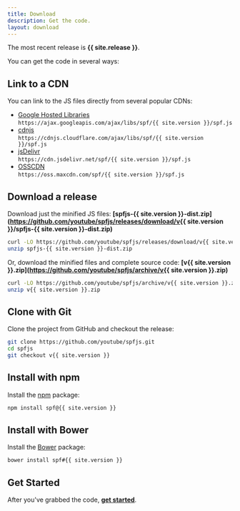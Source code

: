 ```yaml
---
title: Download
description: Get the code.
layout: download
---
```


The most recent release is **{{ site.release }}**.

You can get the code in several ways:


## Link to a CDN

You can link to the JS files directly from several popular CDNs:

- [Google Hosted Libraries][google]  
  `https://ajax.googleapis.com/ajax/libs/spf/{{ site.version }}/spf.js`
- [cdnjs][cdnjs]  
  `https://cdnjs.cloudflare.com/ajax/libs/spf/{{ site.version }}/spf.js`
- [jsDelivr][jsdelivr]  
  `https://cdn.jsdelivr.net/spf/{{ site.version }}/spf.js`
- [OSSCDN][osscdn]  
  `https://oss.maxcdn.com/spf/{{ site.version }}/spf.js`


## Download a release

Download just the minified JS files:
**[spfjs-{{ site.version }}-dist.zip](https://github.com/youtube/spfjs/releases/download/v{{ site.version }}/spfjs-{{ site.version }}-dist.zip)**

```sh
curl -LO https://github.com/youtube/spfjs/releases/download/v{{ site.version }}/spfjs-{{ site.version }}-dist.zip
unzip spfjs-{{ site.version }}-dist.zip
```

Or, download the minified files and complete source code:
**[v{{ site.version }}.zip](https://github.com/youtube/spfjs/archive/v{{ site.version }}.zip)**

```sh
curl -LO https://github.com/youtube/spfjs/archive/v{{ site.version }}.zip
unzip v{{ site.version }}.zip
```


## Clone with Git

Clone the project from GitHub and checkout the release:

```sh
git clone https://github.com/youtube/spfjs.git
cd spfjs
git checkout v{{ site.version }}
```


## Install with npm

Install the [npm][npm] package:

```sh
npm install spf@{{ site.version }}
```


## Install with Bower

Install the [Bower][bower] package:

```sh
bower install spf#{{ site.version }}
```


## Get Started

After you've grabbed the code, **[get started][start]**.


[start]: ../documentation/start/
[npm]: https://www.npmjs.com/
[bower]: http://bower.io/
[google]: https://developers.google.com/speed/libraries/devguide#spf
[cdnjs]: https://cdnjs.com/libraries/spf
[jsdelivr]: http://www.jsdelivr.com/#!spf
[osscdn]: http://osscdn.com/#/spf
